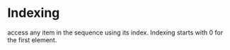 # Indexing 

access any item in the sequence using its index.
Indexing starts with 0 for the first element.
